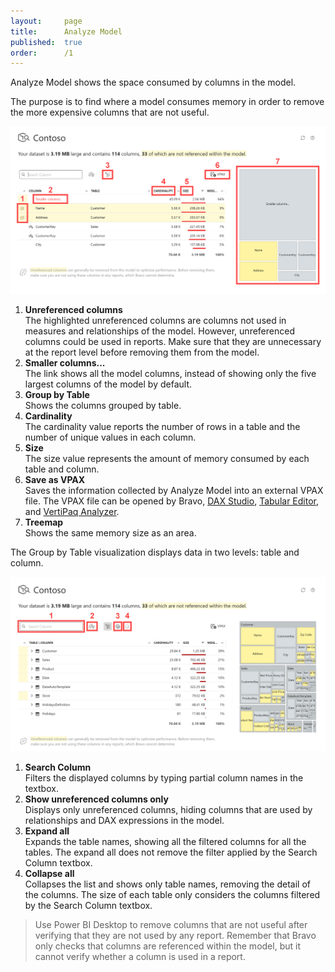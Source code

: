 ```yaml
---
layout:     page
title:      Analyze Model
published:  true
order:      /1
---
```

Analyze Model shows the space consumed by columns in the model.

The purpose is to find where a model consumes memory in order to remove the more expensive columns that are not useful.

<img src="../images/analyze-model-01.png" width="700">

1. **Unreferenced columns**<br> The highlighted unreferenced columns are columns not used in measures and relationships of the model. However, unreferenced columns could be used in reports. Make sure that they are unnecessary at the report level before removing them from the model.
2. **Smaller columns...**<br> The link shows all the model columns, instead of showing only the five largest columns of the model by default.
3. **Group by Table**<br> Shows the columns grouped by table.
4. **Cardinality**<br> The cardinality value reports the number of rows in a table and the number of unique values in each column.
5. **Size**<br> The size value represents the amount of memory consumed by each table and column.
6. **Save as VPAX**<br> Saves the information collected by Analyze Model into an external VPAX file. The VPAX file can be opened by Bravo, [DAX Studio](https://daxstudio.org/), [Tabular Editor](https://tabulareditor.com/), and [VertiPaq Analyzer](https://www.sqlbi.com/tools/vertipaq-analyzer/).
7. **Treemap**<br> Shows the same memory size as an area.

The Group by Table visualization displays data in two levels: table and column.

<img src="../images/analyze-model-02.png" width="700">

1. **Search Column**<br> Filters the displayed columns by typing partial column names in the textbox.
2. **Show unreferenced columns only**<br> Displays only unreferenced columns, hiding columns that are used by relationships and DAX expressions in the model.
3. **Expand all**<br> Expands the table names, showing all the filtered columns for all the tables. The expand all does not remove the filter applied by the Search Column textbox.
4. **Collapse all**<br> Collapses the list and shows only table names, removing the detail of the columns. The size of each table only considers the columns filtered by the Search Column textbox.

>Use Power BI Desktop to remove columns that are not useful after verifying that they are not used by any report. Remember that Bravo only checks that columns are referenced within the model, but it cannot verify whether a column is used in a report.